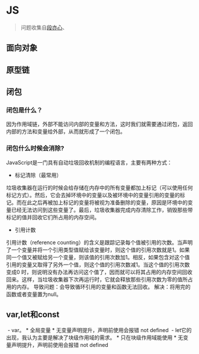 # JS
>问题收集自[段亦心](https://juejin.im/post/5bb470295188255c5e66f88f)、


## 面向对象

## 原型链

## 闭包

### 闭包是什么？
因为作用域链，外部不能访问内部的变量和方法，这时我们就需要通过闭包，返回内部的方法和变量给外部，从而就形成了一个闭包。
### 闭包什么时候会消除?
JavaScript是一门具有自动垃圾回收机制的编程语言，主要有两种方式：

 - 标记清除（最常用）

垃圾收集器在运行的时候会给存储在内存中的所有变量都加上标记（可以使用任何标记方式）。然后，它会去掉环境中的变量以及被环境中的变量引用的变量的标记。而在此之后再被加上标记的变量将被视为准备删除的变量，原因是环境中的变量已经无法访问到这些变量了。最后，垃圾收集器完成内存清除工作，销毁那些带标记的值并回收它们所占用的内存空间。

 - 引用计数

引用计数（reference counting）的含义是跟踪记录每个值被引用的次数。当声明了一个变量并将一个引用类型值赋给该变量时，则这个值的引用次数就是1。如果同一个值又被赋给另一个变量，则该值的引用次数加1。相反，如果包含对这个值引用的变量又取得了另外一个值，则这个值的引用次数减1。当这个值的引用次数变成0 时，则说明没有办法再访问这个值了，因而就可以将其占用的内存空间回收回来。这样，当垃圾收集器下次再运行时，它就会释放那些引用次数为零的值所占用的内存。
导致问题：会导致循环引用的变量和函数无法回收。
解决：将用完的函数或者变量置为null。
## ​var,let和const
​ - var。
    * 全局变量
    * 无变量声明提升，声明前使用会报错 not defined
​ - let它的出现，我认为主要是解决了块级作用域的需求。
    * 只在块级作用域能使用
    * 无变量声明提升，声明前使用会报错 not defined